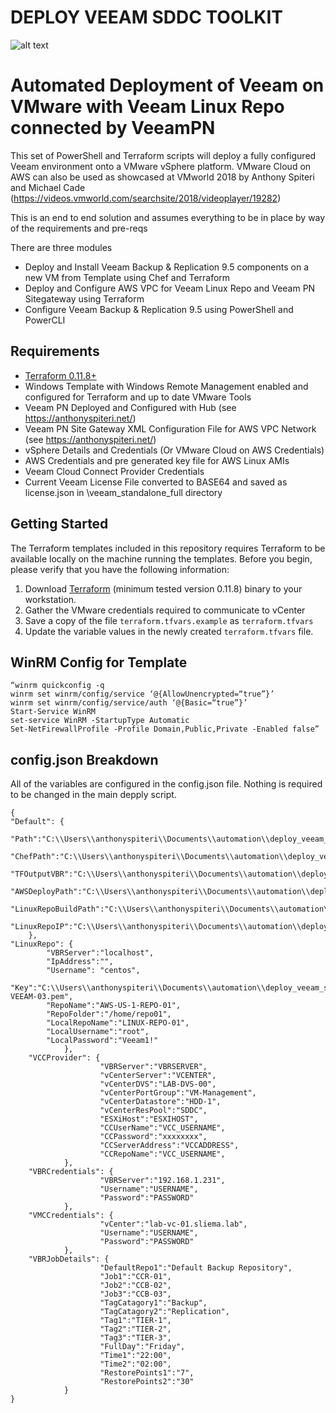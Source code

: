 # DEPLOY VEEAM SDDC TOOLKIT

![alt text](https://anthonyspiteri.net/wp-content/uploads/2018/09/Veeam_Deploy_SDDC_Toolkit-1024x583.png "Overall Solution")

# Automated Deployment of Veeam on VMware with Veeam Linux Repo connected by VeeamPN
This set of PowerShell and Terraform scripts will deploy a fully configured Veeam environment onto a VMware vSphere platform. VMware Cloud on AWS can also be used as showcased
at VMworld 2018 by Anthony Spiteri and Michael Cade (https://videos.vmworld.com/searchsite/2018/videoplayer/19282) 

This is an end to end solution and assumes everything to be in place by way of the requirements and pre-reqs

There are three modules

- Deploy and Install Veeam Backup & Replication 9.5 components on a new VM from Template using Chef and Terraform
- Deploy and Configure AWS VPC for Veeam Linux Repo and Veeam PN Sitegateway using Terraform
- Configure Veeam Backup & Replication 9.5 using PowerShell and PowerCLI

## Requirements

- [Terraform 0.11.8+](https://www.terraform.io/downloads.html)
- Windows Template with Windows Remote Management enabled and configured for Terraform and up to date VMware Tools
- Veeam PN Deployed and Configured with Hub (see https://anthonyspiteri.net/)
- Veeam PN Site Gateway XML Configuration File for AWS VPC Network (see https://anthonyspiteri.net/)
- vSphere Details and Credentials (Or VMware Cloud on AWS Credentials)
- AWS Credentials and pre generated key file for AWS Linux AMIs
- Veeam Cloud Connect Provider Credentials
- Current Veeam License File converted to BASE64 and saved as license.json in \veeam_standalone_full directory

## Getting Started
The Terraform templates included in this repository requires Terraform to be available locally on the machine running the templates.  Before you begin, please verify that you have the following information:

1. Download [Terraform](https://www.terraform.io/downloads.html) (minimum tested version 0.11.8) binary to your workstation.
2. Gather the VMware credentials required to communicate to vCenter
3. Save a copy of the file `terraform.tfvars.example` as `terraform.tfvars`
4. Update the variable values in the newly created `terraform.tfvars` file.

## WinRM Config for Template
    “winrm quickconfig -q
    winrm set winrm/config/service ‘@{AllowUnencrypted=“true”}’
    winrm set winrm/config/service/auth ‘@{Basic=“true”}’
    Start-Service WinRM
    set-service WinRM -StartupType Automatic
    Set-NetFirewallProfile -Profile Domain,Public,Private -Enabled false”

## config.json Breakdown
All of the variables are configured in the config.json file. Nothing is required to be changed in the main depply script.

    {
    "Default": {
            "Path":"C:\\Users\\anthonyspiteri\\Documents\\automation\\deploy_veeam_sddc_toolkit",
            "ChefPath":"C:\\Users\\anthonyspiteri\\Documents\\automation\\deploy_veeam_sddc_toolkit\\veeam_standalone_full\\",
            "TFOutputVBR":"C:\\Users\\anthonyspiteri\\Documents\\automation\\deploy_veeam_sddc_toolkit\\vbr_ip.json",
            "AWSDeployPath":"C:\\Users\\anthonyspiteri\\Documents\\automation\\deploy_veeam_sddc_toolkit\\aws_create_veeamrepo_veeampn\\",
            "LinuxRepoBuildPath":"C:\\Users\\anthonyspiteri\\Documents\\automation\\deploy_veeam_sddc_toolkit\\veeam_linux_repo\\",
            "LinuxRepoIP":"C:\\Users\\anthonyspiteri\\Documents\\automation\\deploy_veeam_sddc_toolkit\\ip.json"
        },
    "LinuxRepo": {
            "VBRServer":"localhost",
            "IpAddress":"",
            "Username": "centos",
            "Key":"C:\\Users\\anthonyspiteri\\Documents\\automation\\deploy_veeam_sddc_toolkit\\aws_create_veeamrepo_veeampn\\KEY-VEEAM-03.pem",
            "RepoName":"AWS-US-1-REPO-01",
            "RepoFolder":"/home/repo01",
            "LocalRepoName":"LINUX-REPO-01",
            "LocalUsername":"root",
            "LocalPassword":"Veeam1!"
                },
        "VCCProvider": {
                        "VBRServer":"VBRSERVER",
                        "vCenterServer":"VCENTER",
                        "vCenterDVS":"LAB-DVS-00",
                        "vCenterPortGroup":"VM-Management",
                        "vCenterDatastore":"HDD-1",
                        "vCenterResPool":"SDDC",
                        "ESXiHost":"ESXIHOST",
                        "CCUserName":"VCC_USERNAME",
                        "CCPassword":"xxxxxxxx",
                        "CCServerAddress":"VCCADDRESS",
                        "CCRepoName":"VCC_USERNAME",
                },
        "VBRCredentials": {
                        "VBRServer":"192.168.1.231",
                        "Username":"USERNAME",
                        "Password":"PASSWORD"
                },
        "VMCCredentials": {
                        "vCenter":"lab-vc-01.sliema.lab",
                        "Username":"USERNAME",
                        "Password":"PASSWORD"
                },
        "VBRJobDetails": {
                        "DefaultRepo1":"Default Backup Repository",
                        "Job1":"CCR-01",
                        "Job2":"CCB-02",        
                        "Job3":"CCB-03",
                        "TagCatagory1":"Backup",
                        "TagCatagory2":"Replication",
                        "Tag1":"TIER-1",
                        "Tag2":"TIER-2",
                        "Tag3":"TIER-3",
                        "FullDay":"Friday",
                        "Time1":"22:00",
                        "Time2":"02:00",
                        "RestorePoints1":"7",
                        "RestorePoints2":"30"
                }
    }